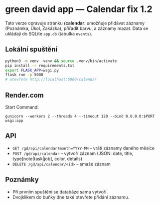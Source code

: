 
# green david app — Calendar fix 1.2

Tato verze opravuje stránku **/calendar**: umožňuje přidávat záznamy (Poznámka, Úkol, Zakázka), přiřadit barvu, a záznamy mazat. Data se ukládají do SQLite `app.db` (tabulka `events`).

## Lokální spuštění

```bash
python3 -m venv .venv && source .venv/bin/activate
pip install -r requirements.txt
export FLASK_APP=wsgi.py
flask run -p 5000
# otevřete http://localhost:5000/calendar
```

## Render.com

Start Command:

```
gunicorn --workers 2 --threads 4 --timeout 120 --bind 0.0.0.0:$PORT wsgi:app
```

## API

- `GET /gd/api/calendar?month=YYYY-MM` – vrátí záznamy daného měsíce
- `POST /gd/api/calendar` – vytvoří záznam (JSON: date, title, type[note|task|job], color, details)
- `DELETE /gd/api/calendar/<id>` – smaže záznam

## Poznámky

- Při prvním spuštění se databáze sama vytvoří.
- Dvojklikem do buňky dne také otevřete přidání záznamu.
